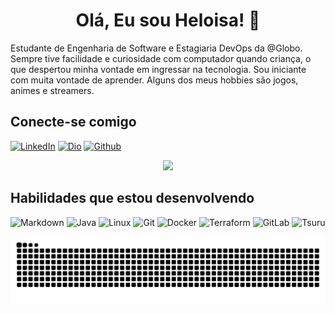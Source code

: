 <h1 align="center">Olá, Eu sou Heloisa! 💜</h1>

<p align=> Estudante de Engenharia de Software e Estagiaria DevOps da @Globo. Sempre tive facilidade e curiosidade com computador quando criança, o que despertou minha vontade em ingressar na tecnologia. Sou iniciante com muita vontade de aprender. Alguns dos meus hobbies são jogos, animes e streamers.

## Conecte-se comigo

[![LinkedIn](https://img.shields.io/badge/-LinkedIn-000?style=for-the-badge&logo=linkedin&logoColor=8000FF&color:FFF)](https://www.linkedin.com/in/heloisa-pereira-b61794225/)
[![Dio](https://img.shields.io/badge/-Dio-8000FF?style=for-the-badge&logo=Dio&logoColor=FFFFFF)](https://www.dio.me/users/heloisasilvap2003)
[![Github](https://img.shields.io/badge/-Github-000?style=for-the-badge&logo=Github&logoColor=8000FF&color:FFF)](https://github.com/heloohp)

<p align="center">
  <img src="https://github-readme-stats.vercel.app/api?username=heloohp&theme=transparent&bg_color=000&border_color=6A1B9A&show_icons=true&icon_color=6A1B9A&title_color=6A1B9A&text_color=FFF" />
</p>

## Habilidades que estou desenvolvendo

![Markdown](https://img.shields.io/badge/Markdown-000?style=for-the-badge&logo=markdown)
![Java](https://img.shields.io/badge/java-%23ED8B00.svg?style=for-the-badge&logo=openjdk&logoColor=white)
![Linux](https://img.shields.io/badge/Linux-000?style=for-the-badge&logo=linux&logoColor=FCC624)
![Git](https://img.shields.io/badge/GIT-E44C30?style=for-the-badge&logo=git&logoColor=white)
![Docker](https://img.shields.io/badge/Docker-2496ED?style=for-the-badge&logo=Docker&logoColor=white)
![Terraform](https://img.shields.io/badge/Terraform-7B42BC?style=for-the-badge&logo=terraform&logoColor=white)
![GitLab](https://img.shields.io/badge/GitLab-FC6D26?style=for-the-badge&logo=gitlab&logoColor=white)
![Tsuru](https://img.shields.io/badge/Tsuru-000?style=for-the-badge)


<picture>
  <source media="(prefers-color-scheme: dark)" srcset="https://raw.githubusercontent.com/heloohp/heloohp/output/github-contribution-grid-snake-dark.svg">
  <source media="(prefers-color-scheme: light)" srcset="https://raw.githubusercontent.com/heloohp/heloohp/output/github-contribution-grid-snake.svg">
  <img alt="github contribution grid snake animation" src="https://raw.githubusercontent.com/heloohp/heloohp/output/github-contribution-grid-snake.svg">
</picture>

<!---
heloohp/heloohp is a ✨ special ✨ repository because its `README.md` (this file) appears on your GitHub profile.
You can click the Preview link to take a look at your changes.
--->
